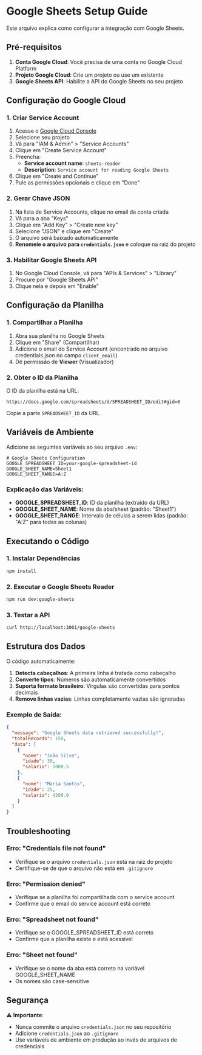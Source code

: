 # Google Sheets Setup Guide

Este arquivo explica como configurar a integração com Google Sheets.

## Pré-requisitos

1. **Conta Google Cloud**: Você precisa de uma conta no Google Cloud Platform
2. **Projeto Google Cloud**: Crie um projeto ou use um existente
3. **Google Sheets API**: Habilite a API do Google Sheets no seu projeto

## Configuração do Google Cloud

### 1. Criar Service Account

1. Acesse o [Google Cloud Console](https://console.cloud.google.com/)
2. Selecione seu projeto
3. Vá para "IAM & Admin" > "Service Accounts"
4. Clique em "Create Service Account"
5. Preencha:
   - **Service account name**: `sheets-reader`
   - **Description**: `Service account for reading Google Sheets`
6. Clique em "Create and Continue"
7. Pule as permissões opcionais e clique em "Done"

### 2. Gerar Chave JSON

1. Na lista de Service Accounts, clique no email da conta criada
2. Vá para a aba "Keys"
3. Clique em "Add Key" > "Create new key"
4. Selecione "JSON" e clique em "Create"
5. O arquivo será baixado automaticamente
6. **Renomeie o arquivo para `credentials.json`** e coloque na raiz do projeto

### 3. Habilitar Google Sheets API

1. No Google Cloud Console, vá para "APIs & Services" > "Library"
2. Procure por "Google Sheets API"
3. Clique nela e depois em "Enable"

## Configuração da Planilha

### 1. Compartilhar a Planilha

1. Abra sua planilha no Google Sheets
2. Clique em "Share" (Compartilhar)
3. Adicione o email do Service Account (encontrado no arquivo credentials.json no campo `client_email`)
4. Dê permissão de **Viewer** (Visualizador)

### 2. Obter o ID da Planilha

O ID da planilha está na URL:

```
https://docs.google.com/spreadsheets/d/SPREADSHEET_ID/edit#gid=0
```

Copie a parte `SPREADSHEET_ID` da URL.

## Variáveis de Ambiente

Adicione as seguintes variáveis ao seu arquivo `.env`:

```env
# Google Sheets Configuration
GOOGLE_SPREADSHEET_ID=your-google-spreadsheet-id
GOOGLE_SHEET_NAME=Sheet1
GOOGLE_SHEET_RANGE=A:Z
```

### Explicação das Variáveis:

- **GOOGLE_SPREADSHEET_ID**: ID da planilha (extraído da URL)
- **GOOGLE_SHEET_NAME**: Nome da aba/sheet (padrão: "Sheet1")
- **GOOGLE_SHEET_RANGE**: Intervalo de células a serem lidas (padrão: "A:Z" para todas as colunas)

## Executando o Código

### 1. Instalar Dependências

```bash
npm install
```

### 2. Executar o Google Sheets Reader

```bash
npm run dev:google-sheets
```

### 3. Testar a API

```bash
curl http://localhost:3001/google-sheets
```

## Estrutura dos Dados

O código automaticamente:

1. **Detecta cabeçalhos**: A primeira linha é tratada como cabeçalho
2. **Converte tipos**: Números são automaticamente convertidos
3. **Suporta formato brasileiro**: Vírgulas são convertidas para pontos decimais
4. **Remove linhas vazias**: Linhas completamente vazias são ignoradas

### Exemplo de Saída:

```json
{
  "message": "Google Sheets data retrieved successfully!",
  "totalRecords": 150,
  "data": [
    {
      "nome": "João Silva",
      "idade": 30,
      "salario": 5000.5
    },
    {
      "nome": "Maria Santos",
      "idade": 25,
      "salario": 4200.0
    }
  ]
}
```

## Troubleshooting

### Erro: "Credentials file not found"

- Verifique se o arquivo `credentials.json` está na raiz do projeto
- Certifique-se de que o arquivo não está em `.gitignore`

### Erro: "Permission denied"

- Verifique se a planilha foi compartilhada com o service account
- Confirme que o email do service account está correto

### Erro: "Spreadsheet not found"

- Verifique se o GOOGLE_SPREADSHEET_ID está correto
- Confirme que a planilha existe e está acessível

### Erro: "Sheet not found"

- Verifique se o nome da aba está correto na variável GOOGLE_SHEET_NAME
- Os nomes são case-sensitive

## Segurança

⚠️ **Importante**:

- Nunca commite o arquivo `credentials.json` no seu repositório
- Adicione `credentials.json` ao `.gitignore`
- Use variáveis de ambiente em produção ao invés de arquivos de credenciais
